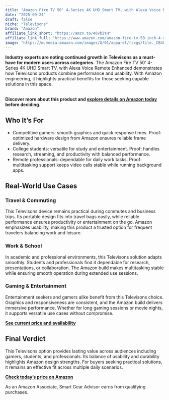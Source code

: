 ```yaml
---
title: "Amazon Fire TV 50' 4-Series 4K UHD Smart TV, with Alexa Voice Remote Enhanced"
date: "2025-09-24"
draft: false
niche: "Televisons"
brand: "Amazon"
affiliate_link_short: "https://amzn.to/46vbItH"
affiliate_link_full: "https://www.amazon.com/amazon-fire-tv-50-inch-4-series-4k-smart-tv/dp/B0CZBLZYY5?crid=3SP5OWJW7SQQI&dib=eyJ2IjoiMSJ9.-PUo8Y6Jo9J5AxYXpYbr9n8El09d12ITNu1ak36KiAX_eDcyhuOjlCC5nxEH5f_5couwG7izh8CIiCKhz_SDJg0KDn3TJHKZgyWu9DtuQTVOuPd54HdPN02rWvH_j8u1HK-lurqxbyDcj0UNKheNGfER9EK7X4NIU_tg2-KTnqn6nNaa7Nm4tCK5ahshSv4ilTLzC6QJSvgYBOGL3Tf3h1h9XB4TR45KWWwaicLfRgg.HaL7-xI9OHeiay9jBBSuH0X6vcvia9cOZfhBOzy3-zM&dib_tag=se&keywords=television&qid=1758673878&refinements=p_72%3A1248879011&rnid=1248877011&sprefix=television%2Caps%2C138&sr=8-1-spons&sp_csd=d2lkZ2V0TmFtZT1zcF9hdGY&th=1&linkCode=ll1&tag=ironwooddigit-20&linkId=a0e1202f69be4f4e344bfc3d1b328e3b&language=en_US&ref_=as_li_ss_tl"
image: "https://m.media-amazon.com/images/G/01/apparel/rcxgs/tile._CB483369110_.gif"
---
```


<p><strong>Industry experts are noting continued growth in Televisons as a must-have for modern users across categories.</strong> The Amazon Fire TV 50' 4-Series 4K UHD Smart TV, with Alexa Voice Remote Enhanced demonstrates how Televisons products combine performance and usability. With Amazon engineering, it highlights practical benefits for those seeking capable solutions in this space.</p>
<br>
<strong>Discover more about this product and <a href="https://amzn.to/46vbItH" rel="nofollow sponsored">explore details on Amazon today</a> before deciding.</strong>
<br>

<h2>Who It’s For</h2>
<ul>
  <li>Competitive gamers: smooth graphics and quick response times. Proof: optimized hardware design from Amazon ensures reliable frame delivery.</li>
  <li>College students: versatile for study and entertainment. Proof: handles research, streaming, and productivity with balanced performance.</li>
  <li>Remote professionals: dependable for daily work tasks. Proof: multitasking support keeps video calls stable while running background apps.</li>
</ul>

<h2>Real-World Use Cases</h2>

<h3>Travel & Commuting</h3>
<p>This Televisons device remains practical during commutes and business trips. Its portable design fits into travel bags easily, while reliable performance ensures productivity or entertainment on the go. Amazon emphasizes usability, making this product a trusted option for frequent travelers balancing work and leisure.</p>

<h3>Work & School</h3>
<p>In academic and professional environments, this Televisons solution adapts smoothly. Students and professionals find it dependable for research, presentations, or collaboration. The Amazon build makes multitasking stable while ensuring smooth operation during extended use sessions.</p>

<h3>Gaming & Entertainment</h3>
<p>Entertainment seekers and gamers alike benefit from this Televisons choice. Graphics and responsiveness are consistent, and the Amazon build delivers immersive performance. Whether for long gaming sessions or movie nights, it supports versatile use cases without compromise.</p>

<p><strong><a href="https://amzn.to/46vbItH" rel="nofollow sponsored">See current price and availability</a></strong></p>

<h2>Final Verdict</h2>
<p>This Televisons option provides lasting value across audiences including gamers, students, and professionals. Its balance of usability and durability highlights Amazon design strengths. For buyers seeking practical solutions, it remains an effective fit across multiple daily scenarios.</p>

<p><strong><a href="https://amzn.to/46vbItH" rel="nofollow sponsored">Check today’s price on Amazon</a></strong></p>

<p>As an Amazon Associate, Smart Gear Advisor earns from qualifying purchases.</p>
